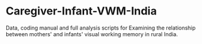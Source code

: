 # Caregiver-Infant-VWM-India
Data, coding manual and full analysis scripts for Examining the relationship between mothers' and infants' visual working memory in rural India. 
